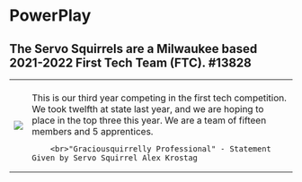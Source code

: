 # PowerPlay  
## The Servo Squirrels are a Milwaukee based 2021-2022 First Tech Team (FTC). #13828
<table>
  <tr>
    <td>
            <img src="https://user-images.githubusercontent.com/64339630/142298108-c8016318-a395-4e97-905b-0ed22e7263e8.png">
    </td>
    <td>
        <br>This is our third year competing in the first tech competition.  We took twelfth at state last year, and we are hoping to place in the top three this year.  We are a team of fifteen members and 5 apprentices.
        
        <br>"Graciousquirrelly Professional" - Statement Given by Servo Squirrel Alex Krostag
  </tr>
  </table>
